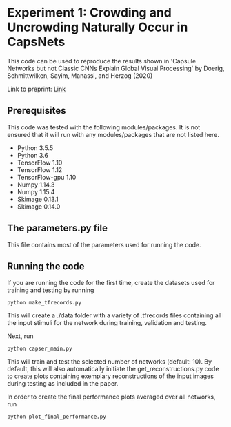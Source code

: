 # Experiment 1: Crowding and Uncrowding Naturally Occur in CapsNets
This code can be used to reproduce the results shown in 'Capsule Networks but not Classic CNNs Explain
Global Visual Processing' by Doerig, Schmittwilken, Sayim, Manassi, and Herzog (2020)

Link to preprint: [Link](https://www.researchgate.net/publication/335472170_Capsule_Networks_as_Recurrent_Models_of_Grouping_and_Segmentation
)

## Prerequisites
This code was tested with the following modules/packages. It is not ensured that it will run with any modules/packages that are not listed here.
* Python 3.5.5
* Python 3.6
* TensorFlow 1.10
* TensorFlow 1.12
* TensorFlow-gpu 1.10
* Numpy 1.14.3
* Numpy 1.15.4
* Skimage 0.13.1
* Skimage 0.14.0

## The parameters.py file
This file contains most of the parameters used for running the code.

## Running the code
If you are running the code for the first time, create the datasets used for training and testing by running
```
python make_tfrecords.py
```
This will create a ./data folder with a variety of .tfrecords files containing all the input stimuli for the network during training, validation and testing.

Next, run
```
python capser_main.py
```
This will train and test the selected number of networks (default: 10).
By default, this will also automatically initiate the get_reconstructions.py code to create plots containing exemplary reconstructions of the input images during testing as included in the paper.

In order to create the final performance plots averaged over all networks, run
```
python plot_final_performance.py
```